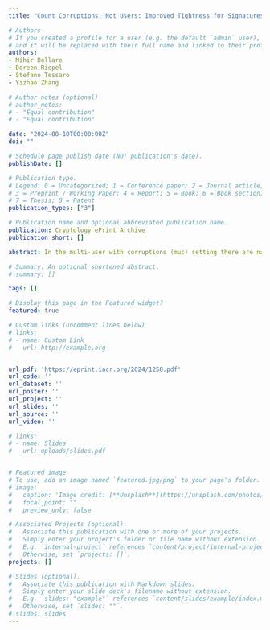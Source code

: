 ```yaml
---
title: "Count Corruptions, Not Users: Improved Tightness for Signatures, Encryption and Authenticated Key Exchange"

# Authors
# If you created a profile for a user (e.g. the default `admin` user), write the username (folder name) here 
# and it will be replaced with their full name and linked to their profile.
authors:
- Mihir Bellare
- Doreen Riepel
- Stefano Tessaro
- Yizhao Zhang

# Author notes (optional)
# author_notes:
# - "Equal contribution"
# - "Equal contribution"

date: "2024-08-10T00:00:00Z"
doi: ""

# Schedule page publish date (NOT publication's date).
publishDate: []

# Publication type.
# Legend: 0 = Uncategorized; 1 = Conference paper; 2 = Journal article;
# 3 = Preprint / Working Paper; 4 = Report; 5 = Book; 6 = Book section;
# 7 = Thesis; 8 = Patent
publication_types: ["3"]

# Publication name and optional abbreviated publication name.
publication: Cryptology ePrint Archive
publication_short: []

abstract: In the multi-user with corruptions (muc) setting there are n≥1 users, and the goal is to prove that, even in the face of an adversary that adaptively corrupts users to expose their keys, un-corrupted users retain security. This can be considered for many primitives including signatures and encryption. Proofs of muc security, while possible, generally suffer a factor n loss in tightness, which can be large. This paper gives new proofs where this factor is reduced to the number c of corruptions, which in practice is much smaller than n. We refer to this as corruption-parametrized muc (cp-muc) security. We give a general result showing it for a class of games that we call local. We apply this to get cp-muc security for signature schemes (including ones in standards and in TLS 1.3) and some forms of public-key and symmetric encryption. Then we give dedicated cp-muc security proofs for some important schemes whose underlying games are not local, including the Hashed ElGamal and Fujisaki-Okamoto KEMs and authenticated key exchange. Finally, we give negative results to show optimality of our bounds.

# Summary. An optional shortened abstract.
# summary: []

tags: []

# Display this page in the Featured widget?
featured: true

# Custom links (uncomment lines below)
# links:
# - name: Custom Link
#   url: http://example.org


url_pdf: 'https://eprint.iacr.org/2024/1258.pdf'
url_code: ''
url_dataset: ''
url_poster: ''
url_project: ''
url_slides: ''
url_source: ''
url_video: ''

# links:
# - name: Slides
#   url: uploads/slides.pdf


# Featured image
# To use, add an image named `featured.jpg/png` to your page's folder. 
# image:
#   caption: 'Image credit: [**Unsplash**](https://unsplash.com/photos/pLCdAaMFLTE)'
#   focal_point: ""
#   preview_only: false

# Associated Projects (optional).
#   Associate this publication with one or more of your projects.
#   Simply enter your project's folder or file name without extension.
#   E.g. `internal-project` references `content/project/internal-project/index.md`.
#   Otherwise, set `projects: []`.
projects: []

# Slides (optional).
#   Associate this publication with Markdown slides.
#   Simply enter your slide deck's filename without extension.
#   E.g. `slides: "example"` references `content/slides/example/index.md`.
#   Otherwise, set `slides: ""`.
# slides: slides
---
```

